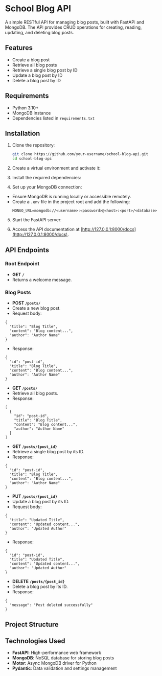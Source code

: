 # School Blog API

A simple RESTful API for managing blog posts, built with FastAPI and MongoDB. The API provides CRUD operations for creating, reading, updating, and deleting blog posts.

## Features

- Create a blog post
- Retrieve all blog posts
- Retrieve a single blog post by ID
- Update a blog post by ID
- Delete a blog post by ID

## Requirements

- Python 3.10+
- MongoDB instance
- Dependencies listed in `requirements.txt`

## Installation

1. Clone the repository:
   ```bash
   git clone https://github.com/your-username/school-blog-api.git
   cd school-blog-api

2. Create a virtual environment and activate it:

3. Install the required dependencies:

4. Set up your MongoDB connection:
- Ensure MongoDB is running locally or accessible remotely.
- Create a `.env` file in the project root and add the following:
  ```
  MONGO_URL=mongodb://<username>:<password>@<host>:<port>/<database>
  ```

5. Start the FastAPI server:

6. Access the API documentation at [http://127.0.0.1:8000/docs](http://127.0.0.1:8000/docs).

## API Endpoints

### Root Endpoint
- **GET `/`**
- Returns a welcome message.

### Blog Posts
- **POST `/posts/`**
- Create a new blog post.
- Request body:
 ```
 {
   "title": "Blog Title",
   "content": "Blog content...",
   "author": "Author Name"
 }
 ```
- Response:
 ```
 {
   "id": "post-id",
   "title": "Blog Title",
   "content": "Blog content...",
   "author": "Author Name"
 }
 ```

- **GET `/posts/`**
- Retrieve all blog posts.
- Response:
 ```
 [
   {
     "id": "post-id",
     "title": "Blog Title",
     "content": "Blog content...",
     "author": "Author Name"
   }
 ]
 ```

- **GET `/posts/{post_id}`**
- Retrieve a single blog post by its ID.
- Response:
 ```
 {
   "id": "post-id",
   "title": "Blog Title",
   "content": "Blog content...",
   "author": "Author Name"
 }
 ```

- **PUT `/posts/{post_id}`**
- Update a blog post by its ID.
- Request body:
 ```
 {
   "title": "Updated Title",
   "content": "Updated content...",
   "author": "Updated Author"
 }
 ```
- Response:
 ```
 {
   "id": "post-id",
   "title": "Updated Title",
   "content": "Updated content...",
   "author": "Updated Author"
 }
 ```

- **DELETE `/posts/{post_id}`**
- Delete a blog post by its ID.
- Response:
 ```
 {
   "message": "Post deleted successfully"
 }
 ```

## Project Structure

## Technologies Used

- **FastAPI**: High-performance web framework
- **MongoDB**: NoSQL database for storing blog posts
- **Motor**: Async MongoDB driver for Python
- **Pydantic**: Data validation and settings management
